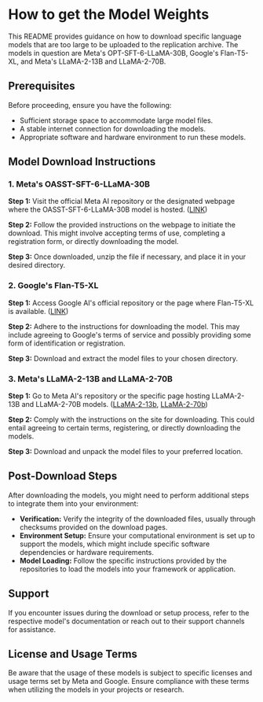 # How to get the Model Weights

This README provides guidance on how to download specific language models that are too large to be uploaded to the replication archive. The models in question are Meta's OPT-SFT-6-LLaMA-30B, Google's Flan-T5-XL, and Meta's LLaMA-2-13B and LLaMA-2-70B.

## Prerequisites
Before proceeding, ensure you have the following:
- Sufficient storage space to accommodate large model files.
- A stable internet connection for downloading the models.
- Appropriate software and hardware environment to run these models.


## Model Download Instructions
### 1. Meta's OASST-SFT-6-LLaMA-30B
**Step 1:** Visit the official Meta AI repository or the designated webpage where the OASST-SFT-6-LLaMA-30B model is hosted. ([LINK](https://huggingface.co/OpenAssistant/oasst-sft-6-llama-30b-xor))

**Step 2:** Follow the provided instructions on the webpage to initiate the download. This might involve accepting terms of use, completing a registration form, or directly downloading the model.

**Step 3:** Once downloaded, unzip the file if necessary, and place it in your desired directory.

### 2. Google's Flan-T5-XL
**Step 1:** Access Google AI's official repository or the page where Flan-T5-XL is available. ([LINK](https://huggingface.co/google/flan-t5-xl))

**Step 2:** Adhere to the instructions for downloading the model. This may include agreeing to Google's terms of service and possibly providing some form of identification or registration.

**Step 3:** Download and extract the model files to your chosen directory.

### 3. Meta's LLaMA-2-13B and LLaMA-2-70B
**Step 1:** Go to Meta AI's repository or the specific page hosting LLaMA-2-13B and LLaMA-2-70B models. ([LLaMA-2-13b](https://huggingface.co/meta-llama/Llama-2-13b-hf), [LLaMA-2-70b](https://huggingface.co/meta-llama/Llama-2-70b-hf))

**Step 2:** Comply with the instructions on the site for downloading. This could entail agreeing to certain terms, registering, or directly downloading the models.

**Step 3:** Download and unpack the model files to your preferred location.

## Post-Download Steps
After downloading the models, you might need to perform additional steps to integrate them into your environment:

- **Verification:** Verify the integrity of the downloaded files, usually through checksums provided on the download pages.
- **Environment Setup:** Ensure your computational environment is set up to support the models, which might include specific software dependencies or hardware requirements.
- **Model Loading:** Follow the specific instructions provided by the repositories to load the models into your framework or application.

## Support
If you encounter issues during the download or setup process, refer to the respective model's documentation or reach out to their support channels for assistance.

## License and Usage Terms
Be aware that the usage of these models is subject to specific licenses and usage terms set by Meta and Google. Ensure compliance with these terms when utilizing the models in your projects or research.
